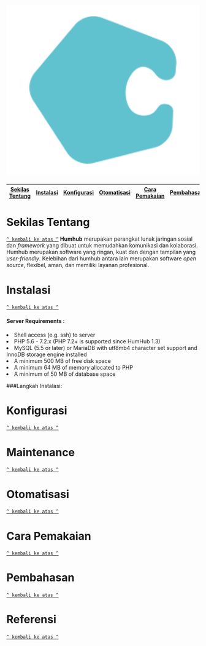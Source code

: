 <h1 align="center"><img src="/etc/humhub.jpg"></h1>

[Sekilas Tentang](#sekilas-tentang) | [Instalasi](#instalasi) | [Konfigurasi](#konfigurasi) | [Otomatisasi](#otomatisasi) | [Cara Pemakaian](#cara-pemakaian) | [Pembahasan](#pembahasan) | [Referensi](#referensi)
:---:|:---:|:---:|:---:|:---:|:---:|:---:

# Sekilas Tentang
[`^ kembali ke atas ^`](#)
**Humhub** merupakan perangkat lunak jaringan sosial dan *framework* yang dibuat untuk memudahkan komunikasi dan kolaborasi. 
Humhub merupakan software yang ringan, kuat dan dengan tampilan yang *user-friendly*. Kelebihan dari humhub antara lain merupakan software *open source*,
flexibel, aman, dan memiliki layanan profesional. 

# Instalasi
[`^ kembali ke atas ^`](#)

#### Server Requirements :
<li>Shell access (e.g. ssh) to server</li> 
<li>PHP 5.6 - 7.2.x (PHP 7.2+ is supported since HumHub 1.3)</li> 
<li>MySQL (5.5 or later) or MariaDB with utf8mb4 character set support and InnoDB storage engine installed</li> 
<li>A minimum 500 MB of free disk space</li> 
<li>A minimum 64 MB of memory allocated to PHP</li> 
<li>A minimum of 50 MB of database space</li> 

###Langkah Instalasi:


# Konfigurasi
[`^ kembali ke atas ^`](#)


# Maintenance
[`^ kembali ke atas ^`](#)


# Otomatisasi
[`^ kembali ke atas ^`](#)

# Cara Pemakaian
[`^ kembali ke atas ^`](#)


# Pembahasan
[`^ kembali ke atas ^`](#)


# Referensi
[`^ kembali ke atas ^`](#)
